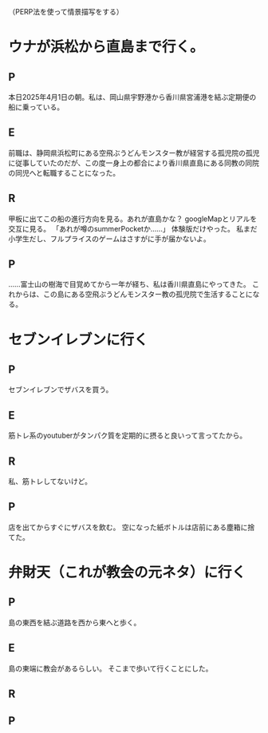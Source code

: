 （PERP法を使って情景描写をする）
# ウナが浜松から直島まで行く。
## P
本日2025年4月1日の朝。私は、岡山県宇野港から香川県宮浦港を結ぶ定期便の船に乗っている。
## E
前職は、静岡県浜松町にある空飛ぶうどんモンスター教が経営する孤児院の孤児に従事していたのだが、この度一身上の都合により香川県直島にある同教の同院の同児へと転職することになった。
## R
甲板に出てこの船の進行方向を見る。あれが直島かな？  googleMapとリアルを交互に見る。
「あれが噂のsummerPocketか……」
体験版だけやった。
私まだ小学生だし、フルプライスのゲームはさすがに手が届かないよ。
## P
……富士山の樹海で目覚めてから一年が経ち、私は香川県直島にやってきた。
これからは、この島にある空飛ぶうどんモンスター教の孤児院で生活することになる。


# セブンイレブンに行く
## P
セブンイレブンでザバスを買う。
## E
筋トレ系のyoutuberがタンパク質を定期的に摂ると良いって言ってたから。
## R
私、筋トレしてないけど。
## P
店を出てからすぐにザバスを飲む。
空になった紙ボトルは店前にある塵箱に捨てた。


# 弁財天（これが教会の元ネタ）に行く
## P
島の東西を結ぶ道路を西から東へと歩く。
## E
島の東端に教会があるらしい。
そこまで歩いて行くことにした。
## R
## P
